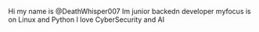 Hi my name is @DeathWhisper007
Im junior backedn developer 
myfocus is on Linux and Python 
I love CyberSecurity and AI
